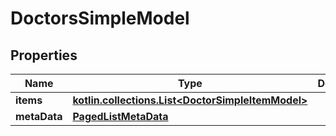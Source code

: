 
# DoctorsSimpleModel

## Properties
Name | Type | Description | Notes
------------ | ------------- | ------------- | -------------
**items** | [**kotlin.collections.List&lt;DoctorSimpleItemModel&gt;**](DoctorSimpleItemModel.md) |  |  [optional]
**metaData** | [**PagedListMetaData**](PagedListMetaData.md) |  |  [optional]



